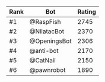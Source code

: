 Rank|Bot|Rating
---|---|---
#1|@RaspFish|2745
#2|@NilatacBot|2370
#3|@OpeningsBot|2306
#4|@anti-bot|2170
#5|@CatNail|2150
#6|@pawnrobot|1890
